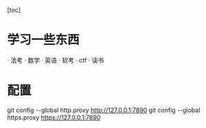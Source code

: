 [toc]


# 学习一些东西

· 法考
· 数学
· 英语
· 软考
· ctf
· 读书








# 配置


git config --global http.proxy http://127.0.0.1:7890
git config --global https.proxy https://127.0.0.1:7890


